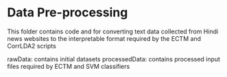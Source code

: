 # Data Pre-processing
This folder contains code and for converting text data collected from Hindi news websites to the interpretable format required by the ECTM and CorrLDA2 scripts

rawData: contains initial datasets
processedData: contains processed input files required by ECTM and SVM classifiers
